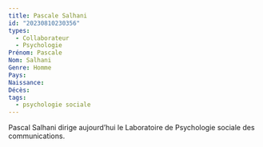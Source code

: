 ```yaml
---
title: Pascale Salhani 
id: "20230810230356"
types:
  - Collaborateur
  - Psychologie
Prénom: Pascale
Nom: Salhani
Genre: Homme
Pays: 
Naissance: 
Décès: 
tags:
  - psychologie sociale
---
```


Pascal Salhani dirige aujourd’hui le Laboratoire de Psychologie sociale des communications.   